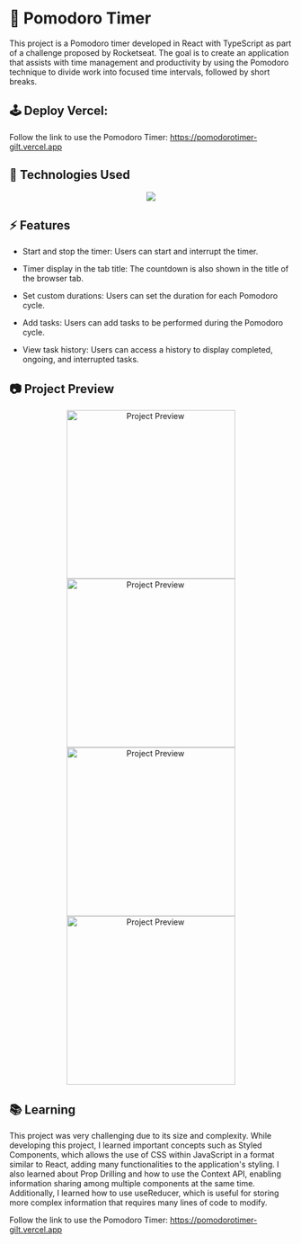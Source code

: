 # 🍅 Pomodoro Timer 
This project is a Pomodoro timer developed in React with TypeScript as part of a challenge proposed by Rocketseat. The goal is to create an application that assists with time management and productivity by using the Pomodoro technique to divide work into focused time intervals, followed by short breaks.

## 🕹️ Deploy Vercel:
Follow the link to use the Pomodoro Timer: https://pomodorotimer-gilt.vercel.app

## :rocket: Technologies Used 
<div align="center">
  <a href="https://skillicons.dev">
    <img src="https://skillicons.dev/icons?i=react,typescript,figma,js,html,css" />
  </a>
</div>

## ⚡ Features 
- Start and stop the timer: Users can start and interrupt the timer.

- Timer display in the tab title: The countdown is also shown in the title of the browser tab.

- Set custom durations: Users can set the duration for each Pomodoro cycle.

- Add tasks: Users can add tasks to be performed during the Pomodoro cycle.

- View task history: Users can access a history to display completed, ongoing, and interrupted tasks.


## 📷 Project Preview
<p align="center">
  <img src="https://github.com/user-attachments/assets/b43b6edb-a560-44ff-850f-d3b9a0951daf" alt="Project Preview" height="300"/>
  <img src="https://github.com/user-attachments/assets/e1093dc5-073e-4579-af41-08199c3fa62d" alt="Project Preview" height="300"/>
  <img src="https://github.com/user-attachments/assets/07629fc6-f6f6-4eab-8e49-a211cc5065ad" alt="Project Preview" height="300"/>
  <img src="https://github.com/user-attachments/assets/9098daa6-64e4-4ebb-9e9f-0c32fff8034f" alt="Project Preview" height="300"/>
 
## 📚 Learning
This project was very challenging due to its size and complexity. While developing this project, I learned important concepts such as Styled Components, which allows the use of CSS within JavaScript in a format similar to React, adding many functionalities to the application's styling. I also learned about Prop Drilling and how to use the Context API, enabling information sharing among multiple components at the same time. Additionally, I learned how to use useReducer, which is useful for storing more complex information that requires many lines of code to modify.

Follow the link to use the Pomodoro Timer: https://pomodorotimer-gilt.vercel.app

